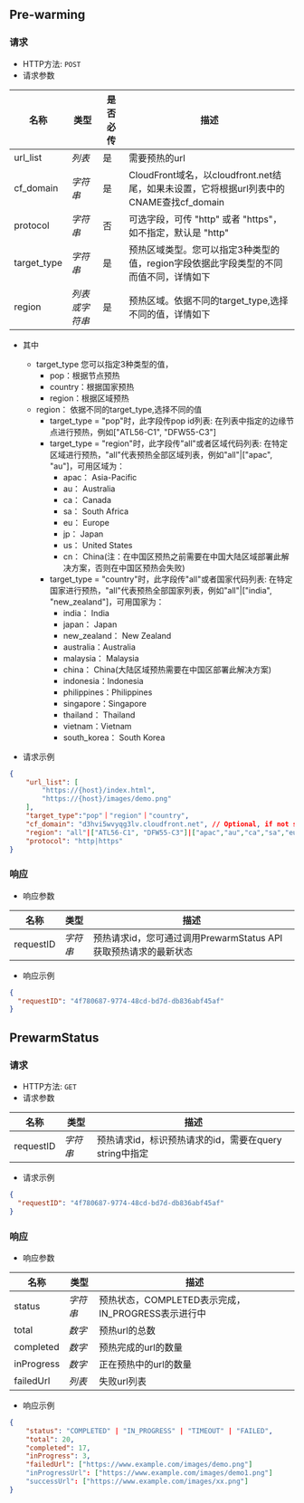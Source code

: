 ## Pre-warming 
### 请求
- HTTP方法: `POST`
- 请求参数

| **名称**      | **类型**   | **是否必传** | **描述**                                                           |
|-------------|----------|----------|------------------------------------------------------------------|
| url_list    | *列表*     | 是        | 需要预热的url                                                         |
| cf_domain   | *字符串*    | 是        | CloudFront域名，以cloudfront.net结尾，如果未设置，它将根据url列表中的CNAME查找cf_domain |
| protocol    | *字符串*    | 否        | 可选字段，可传 "http" 或者 "https"，如不指定，默认是 "http"                        |
| target_type | *字符串*    | 是        | 预热区域类型。您可以指定3种类型的值，region字段依据此字段类型的不同而值不同，详情如下                   |
| region      | *列表或字符串* | 是        | 预热区域。依据不同的target_type,选择不同的值，详情如下                                |

- 其中
  - target_type 您可以指定3种类型的值，
      * pop：根据节点预热
      * country：根据国家预热
      * region：根据区域预热
  - region： 依据不同的target_type,选择不同的值
      * target_type = "pop"时，此字段传pop id列表: 在列表中指定的边缘节点进行预热，例如["ATL56-C1", "DFW55-C3"]
      * target_type = "region"时，此字段传"all"或者区域代码列表: 在特定区域进行预热，"all"代表预热全部区域列表，例如"all"|["apac", "au"]，可用区域为：
        * apac： Asia-Pacific
        * au： Australia
        * ca： Canada
        * sa： South Africa
        * eu： Europe
        * jp： Japan
        * us： United States
        * cn： China(注：在中国区预热之前需要在中国大陆区域部署此解决方案，否则在中国区预热会失败)
      * target_type = "country"时，此字段传"all"或者国家代码列表: 在特定国家进行预热，"all"代表预热全部国家列表，例如"all"|["india", "new_zealand"]，可用国家为：
        * india： India
        * japan： Japan
        * new_zealand： New Zealand
        * australia：Australia
        * malaysia： Malaysia
        * china： China(大陆区域预热需要在中国区部署此解决方案)
        * indonesia：Indonesia
        * philippines：Philippines
        * singapore：Singapore
        * thailand： Thailand
        * vietnam：Vietnam
        * south_korea： South Korea

- 请求示例
``` json
{
    "url_list": [
        "https://{host}/index.html",
        "https://{host}/images/demo.png"
    ],
    "target_type":"pop"｜"region"｜"country",
    "cf_domain": "d3hvi5wvyqg3lv.cloudfront.net", // Optional, if not set cf_domain, it will find cf_domain according to CName in the url list
    "region": "all"|["ATL56-C1", "DFW55-C3"]|["apac","au","ca","sa","eu","jp","us"]|["china","india","japan","new_zealand","australia","malaysia","indonesia","philippines","singapore","thailand","vietnam","south_korea"], // "all" to prewarm all established pop node
    "protocol": "http|https"
}
```
### 响应
- 响应参数

| **名称**    | **类型** | **描述**                                    |
|-----------|--------|-------------------------------------------|
| requestID | *字符串*  | 预热请求id，您可通过调用PrewarmStatus API获取预热请求的最新状态 |


- 响应示例

``` json
{
  "requestID": "4f780687-9774-48cd-bd7d-db836abf45af"
}
```


## PrewarmStatus 
### 请求
- HTTP方法: `GET`
- 请求参数

| **名称**    | **类型** | **描述**                                   |
|-----------|--------|------------------------------------------|
| requestID | *字符串*  |  预热请求id，标识预热请求的id，需要在query string中指定 |
- 请求示例

``` json
{
  "requestID": "4f780687-9774-48cd-bd7d-db836abf45af"
}
```

### 响应
- 响应参数

| **名称**     | **类型** | **描述**                             |
|------------|--------|------------------------------------|
| status     | *字符串*  | 预热状态，COMPLETED表示完成，IN_PROGRESS表示进行中 |
| total      | *数字*   | 预热url的总数                           |
| completed  | *数字*   | 预热完成的url的数量                        |
| inProgress | *数字*   | 正在预热中的url的数量                       |
| failedUrl  | *列表*   | 失败url列表                            |

- 响应示例
``` json
{
    "status": "COMPLETED" | "IN_PROGRESS" | "TIMEOUT" | "FAILED",
    "total": 20,
    "completed": 17,
    "inProgress": 3,
    "failedUrl": ["https://www.example.com/images/demo.png"]
    "inProgressUrl": ["https://www.example.com/images/demo1.png"]
    "successUrl": ["https://www.example.com/images/xx.png"]
}
```


